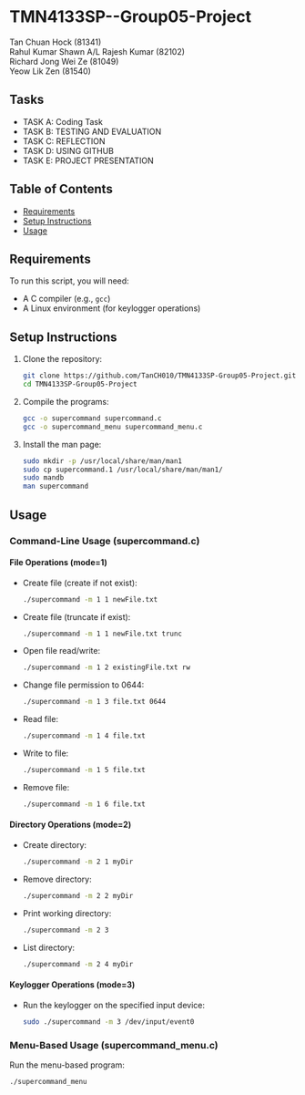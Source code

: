 # TMN4133SP--Group05-Project

Tan Chuan Hock (81341) <br>
Rahul Kumar Shawn A/L Rajesh Kumar (82102) <br>
Richard Jong Wei Ze (81049) <br>
Yeow Lik Zen (81540) <br>    

## Tasks
- TASK A: Coding Task
- TASK B: TESTING AND EVALUATION
- TASK C: REFLECTION
- TASK D: USING GITHUB 
- TASK E: PROJECT PRESENTATION

## Table of Contents

- [Requirements](#requirements)
- [Setup Instructions](#setup-instructions)
- [Usage](#usage)


## Requirements

To run this script, you will need:

- A C compiler (e.g., `gcc`)
- A Linux environment (for keylogger operations)

## Setup Instructions

1. Clone the repository:
    ```bash
    git clone https://github.com/TanCH010/TMN4133SP-Group05-Project.git
    cd TMN4133SP-Group05-Project
    ```

2. Compile the programs:
    ```bash
    gcc -o supercommand supercommand.c
    gcc -o supercommand_menu supercommand_menu.c
    ```

3. Install the man page:
    ```bash
    sudo mkdir -p /usr/local/share/man/man1
    sudo cp supercommand.1 /usr/local/share/man/man1/
    sudo mandb
    man supercommand
    ```

## Usage

### Command-Line Usage (supercommand.c)

#### File Operations (mode=1)

- Create file (create if not exist):
    ```sh
    ./supercommand -m 1 1 newFile.txt
    ```

- Create file (truncate if exist):
    ```sh
    ./supercommand -m 1 1 newFile.txt trunc
    ```

- Open file read/write:
    ```sh
    ./supercommand -m 1 2 existingFile.txt rw
    ```

- Change file permission to 0644:
    ```sh
    ./supercommand -m 1 3 file.txt 0644
    ```

- Read file:
    ```sh
    ./supercommand -m 1 4 file.txt
    ```

- Write to file:
    ```sh
    ./supercommand -m 1 5 file.txt
    ```

- Remove file:
    ```sh
    ./supercommand -m 1 6 file.txt
    ```

#### Directory Operations (mode=2)

- Create directory:
    ```sh
    ./supercommand -m 2 1 myDir
    ```

- Remove directory:
    ```sh
    ./supercommand -m 2 2 myDir
    ```

- Print working directory:
    ```sh
    ./supercommand -m 2 3
    ```

- List directory:
    ```sh
    ./supercommand -m 2 4 myDir
    ```

#### Keylogger Operations (mode=3)

- Run the keylogger on the specified input device:
    ```sh
    sudo ./supercommand -m 3 /dev/input/event0
    ```

### Menu-Based Usage (supercommand_menu.c)

Run the menu-based program:
```sh
./supercommand_menu
